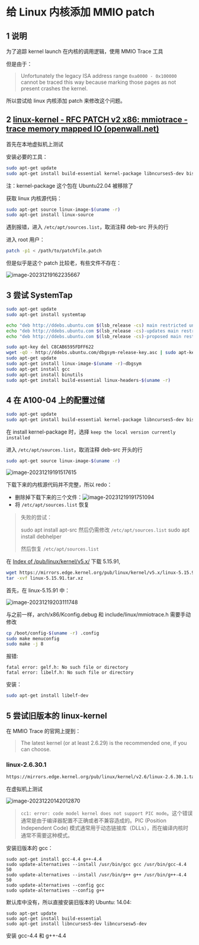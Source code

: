 # 给 Linux 内核添加 MMIO patch

## 1 说明

为了追踪 kernel launch 在内核的调用逻辑，使用 MMIO Trace 工具

但是由于：

> Unfortunately the legacy ISA address range `0xa0000 - 0x100000` cannot be traced this way because marking those pages as not present crashes the kernel. 

所以尝试给 linux 内核添加 patch 来修改这个问题。

## 2 [linux-kernel - RFC PATCH v2 x86: mmiotrace - trace memory mapped IO (openwall.net)](https://lists.openwall.net/linux-kernel/2008/01/31/348)

首先在本地虚拟机上测试

安装必要的工具：

```bash
sudo apt-get update
sudo apt-get install build-essential kernel-package libncurses5-dev bison flex libssl-dev
```

注：kernel-package 这个包在 Ubuntu22.04 被移除了

获取 linux 内核源代码：

```bash
sudo apt-get source linux-image-$(uname -r)
sudo apt-get install linux-source
```

遇到报错，进入 `/etc/apt/sources.list`，取消注释 deb-src 开头的行

进入 root 用户：

```bash
patch -p1 < /path/to/patchfile.patch
```

但是似乎是这个 patch 比较老，有些文件不存在：

![image-20231219162235667](C:\Users\15370\AppData\Roaming\Typora\typora-user-images\image-20231219162235667.png)

## 3 尝试 SystemTap

```bash
sudo apt-get update
sudo apt-get install systemtap

echo "deb http://ddebs.ubuntu.com $(lsb_release -cs) main restricted universe multiverse" | sudo tee -a /etc/apt/sources.list.d/ddebs.list
echo "deb http://ddebs.ubuntu.com $(lsb_release -cs)-updates main restricted universe multiverse" | sudo tee -a /etc/apt/sources.list.d/ddebs.list
echo "deb http://ddebs.ubuntu.com $(lsb_release -cs)-proposed main restricted universe multiverse" | sudo tee -a /etc/apt/sources.list.d/ddebs.list

sudo apt-key del C8CAB6595FDFF622
wget -qO - http://ddebs.ubuntu.com/dbgsym-release-key.asc | sudo apt-key add -
sudo apt-get update
sudo apt-get install linux-image-$(uname -r)-dbgsym
sudo apt-get install gcc
sudo apt-get install binutils
sudo apt-get install build-essential linux-headers-$(uname -r)
```

## 4 在 A100-04 上的配置过储

```bash
sudo apt-get update
sudo apt-get install build-essential kernel-package libncurses5-dev bison flex libssl-dev
```

在 install kernel-package 时，选择 `keep the local version currently installed`

进入 `/etc/apt/sources.list`，取消注释 deb-src 开头的行

```bash
sudo apt-get source linux-image-$(uname -r)
```

![image-20231219191517615](C:\Users\15370\AppData\Roaming\Typora\typora-user-images\image-20231219191517615.png)

下载下来的内核源代码并不完整，所以 redo：

+ 删除掉下载下来的三个文件：![image-20231219191751094](C:\Users\15370\AppData\Roaming\Typora\typora-user-images\image-20231219191751094.png)
+ 将 `/etc/apt/sources.list` 恢复

> 失败的尝试：
>
> sudo apt install apt-src
> 然后仍需修改 `/etc/apt/sources.list`
> sudo apt install debhelper
>
> 然后恢复 `/etc/apt/sources.list`

在 [Index of /pub/linux/kernel/v5.x/](https://mirrors.edge.kernel.org/pub/linux/kernel/v5.x/) 下载 5.15.91,

```bash
wget https://mirrors.edge.kernel.org/pub/linux/kernel/v5.x/linux-5.15.91.tar.xz
tar -xvf linux-5.15.91.tar.xz
```

首先，在 linux-5.15.91 中：

![image-20231219203111748](C:\Users\15370\AppData\Roaming\Typora\typora-user-images\image-20231219203111748.png)

与之前一样，arch/x86/Kconfig.debug 和 include/linux/mmiotrace.h 需要手动修改

```bash
cp /boot/config-$(uname -r) .config
sudo make menuconfig
sudo make -j 8
```

报错:

```
fatal error: gelf.h: No such file or directory
fatal error: libelf.h: No such file or directory
```

安装：

```bash
sudo apt-get install libelf-dev
```

## 5 尝试旧版本的 linux-kernel

在 MMIO Trace 的官网上提到：

> The latest kernel (or at least 2.6.29) is the recommended one, if you can choose.

### linux-2.6.30.1

```bash
https://mirrors.edge.kernel.org/pub/linux/kernel/v2.6/linux-2.6.30.1.tar.xz
```

在虚拟机上测试

![image-20231220142012870](C:\Users\15370\AppData\Roaming\Typora\typora-user-images\image-20231220142012870.png)

>  `cc1: error: code model kernel does not support PIC mode`。这个错误通常是由于编译器配置不正确或者不兼容造成的。PIC (Position Independent Code) 模式通常用于动态链接库（DLLs），而在编译内核时通常不需要这种模式。

安装旧版本的 gcc：

```
sudo apt-get install gcc-4.4 g++-4.4
sudo update-alternatives --install /usr/bin/gcc gcc /usr/bin/gcc-4.4 50
sudo update-alternatives --install /usr/bin/g++ g++ /usr/bin/g++-4.4 50
sudo update-alternatives --config gcc
sudo update-alternatives --config g++
```

默认库中没有，所以直接安装旧版本的 Ubuntu: 14.04:

```
sudo apt-get update
sudo apt-get install build-essential
sudo apt-get install libncurses5-dev libncursesw5-dev
```

安装 gcc-4.4 和 g++-4.4
